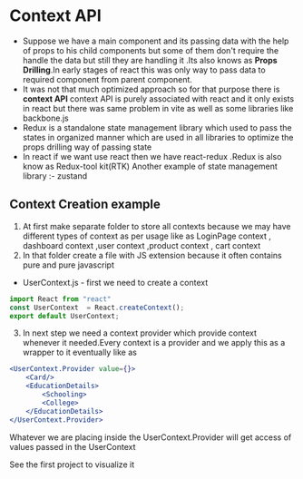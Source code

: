 # Context API 

-   Suppose we have a main component and its passing data with the help of props to his child components but some of them don't require the handle the data but still they are handling it .Its also knows as **Props Drilling**.In early stages of react this was only way to pass data to required component from parent component.
-   It was not that much optimized approach so for that purpose there is **context API**
context API is purely associated with react and it only exists in react but there was same problem in vite as well as some libraries like backbone.js
-   Redux is a standalone state management library which used to pass the states in organized manner which are used in all libraries to optimize the props drilling way of passing state
-   In react if we want use react then we have react-redux .Redux is also know as Redux-tool kit(RTK) 
Another example of state management library :- zustand

##  Context Creation example
1.  At first make separate folder to store all contexts because we may have different types of context as per usage like as LoginPage context , dashboard context ,user context ,product context , cart context
2.  In that folder create a file with JS extension because it often contains pure and pure javascript

-   UserContext.js -    first we need to create a context
```JavaScript 
import React from "react"
const UserContext  = React.createContext();
export default UserContext;
```

3.  In next step we need a context provider which provide context whenever it needed.Every context is a provider and we apply  this as a wrapper to it eventually like as 
```jsx
<UserContext.Provider value={}>
    <Card/>
    <EducationDetails>
        <Schooling>
        <College>
    </EducationDetails>
</UserContext.Provider>    
```
Whatever we are placing inside the UserContext.Provider will get access of values passed in the UserContext

See the first project to visualize it